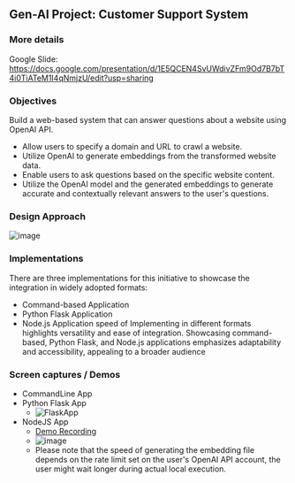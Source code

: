 ## Gen-AI Project: Customer Support System

### More details
Google Slide: https://docs.google.com/presentation/d/1E5QCEN4SvUWdivZFm9Od7B7bT4i0TiATeM1I4qNmjzU/edit?usp=sharing

### Objectives
Build a web-based system that can answer questions about a website using OpenAI API.
 - Allow users to specify a domain and URL to crawl a website.
 - Utilize OpenAI to generate embeddings from the transformed website data.
 - Enable users to ask questions based on the specific website content.
 - Utilize the OpenAI model and the generated embeddings to generate accurate and contextually relevant answers to the user's questions.

### Design Approach
![image](https://github.com/elly-zhu/Generative-AI-Driven-App-Development/assets/146394687/07592b96-bbb2-4e67-8c38-d01fe165d464)


### Implementations
There are three implementations for this initiative to showcase the integration in widely adopted formats:
 - Command-based Application
 - Python Flask Application
 - Node.js Application
speed of 
Implementing in different formats highlights versatility and ease of integration. Showcasing command-based, Python Flask, and Node.js applications emphasizes adaptability and accessibility, appealing to a broader audience


### Screen captures / Demos
 - CommandLine App
 - Python Flask App
   - ![FlaskApp](https://github.com/elly-zhu/GenAI-Project-CustomerSupportSystem/assets/22209839/1db8ed55-eac4-4101-b4cc-ac8eb142d7bc)
 - NodeJS App
   - [Demo Recording](https://github.com/elly-zhu/GenAI-Project-CustomerSupportSystem/assets/22209839/76258f66-ecde-4b5e-a7f6-845ecb96f0cf)
   - ![image](https://github.com/elly-zhu/GenAI-Project-CustomerSupportSystem/assets/22209839/192a0c12-f3cf-4a86-999c-e6b281695900)
   - Please note that the speed of generating the embedding file depends on the rate limit set on the user's OpenAI API account, the user might wait longer during actual local execution.


